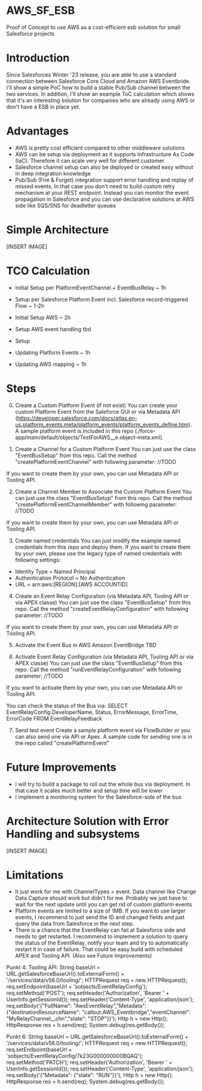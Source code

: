 # AWS_SF_ESB

Proof of Concept to use AWS as a cost-efficient esb solution for small Salesforce projects

# Introduction
Since Salesforces Winter '23 release, you are able to use a standard connection between Salesforce Core Cloud and Amazon AWS Eventbride. I'll show a simple PoC how to build a stable Pub/Sub channel between the two services. In addition, I'll show an example ToC calculation which shows that it's an interesting solution for companies who are already using AWS or don't have a ESB in place yet.

# Advantages
- AWS is pretty cost efficient compared to other middleware solutions
- AWS can be setup via deployment as it supports Infrastructure As Code (IaC). Therefore it can scale very well for different customer
- Salesforce channel setup can also be deployed or created easy without in deep integration knowledge
- Pub/Sub (Fire & Forget) integration support error handling and replay of missed events. In that case you don't need to build custom retry mechanism at your REST endpoint. Instead you can monitor the event propagation in Salesforce and you can use declarative solutions at AWS side like SQS/SNS for deadletter queues

# Simple Architecture

[INSERT IMAGE]


# TCO Calculation
- Initial Setup per PlatformEventChannel + EventBusRelay ~ 1h
- Setup per Salesforce Platform Event incl. Salesforce record-triggered Flow ~ 1-2h
- Initial Setup AWS ~ 2h
- Setup AWS event handling tbd
- Setup 


- Updating Platform Events ~ 1h
- Updating AWS mapping ~ 1h





# Steps

0. Create a Custom Platform Event (if not exist)
You can create your custom Platform Event from the Saleforce GUI or via Metadata API (https://developer.salesforce.com/docs/atlas.en-us.platform_events.meta/platform_events/platform_events_define.htm).
A sample platform event is included in this repo (./force-app/main/default/objects/TestForAWS__e.object-meta.xml).

1. Create a Channel for a Custom Platform Event
You can just use the class "EventBusSetup" from this repo. Call the method "createPlatformEventChannel" with following parameter:
//TODO

If you want to create them by your own, you can use Metadata API or Tooling API.

2. Create a Channel Member to Associate the Custom Platform Event
You can just use the class "EventBusSetup" from this repo. Call the method "createPlatformEventChannelMember" with following parameter:
//TODO

If you want to create them by your own, you can use Metadata API or Tooling API.

3. Create named credentials
You can just modify the example named credentials from this repo and deploy them. 
If you want to create them by your own, please use the legacy type of named credentials with following settings: 
- Identity Type = Named Principal 
- Authentication Protocol = No Authentication
- URL = arn:aws:[REGION]:[AWS ACCOUNTID]

4. Create an Event Relay Configuration (via Metadata API, Tooling API or via APEX classe)
You can just use the class "EventBusSetup" from this repo. Call the method "createEventRelayConfiguration" with following parameter:
//TODO

If you want to create them by your own, you can use Metadata API or Tooling API.

5. Activate the Event Bus in AWS Amazon EventBridge
TBD

6. Activate Event Relay Configuration (via Metadata API, Tooling API or via APEX classe)
You can just use the class "EventBusSetup" from this repo. Call the method "runEventRelayConfiguration" with following parameter:
//TODO

If you want to activate them by your own, you can use Metadata API or Tooling API.

You can check the status of the Bus via: 
SELECT EventRelayConfig.DeveloperName, Status, ErrorMessage, ErrorTime, ErrorCode FROM EventRelayFeedback

7. Send test event
Create a sample platform event via FlowBuilder or you can also send one via API or Apex. A sample code for sending one is in the repo called "createPlatformEvent"


# Future Improvements
- I will try to build a package to roll out the whole bus via deployment. In that case it scales much better and setup time will be lower
- I implement a monitoring system for the Salesforce-side of the bus

# Architecture Solution with Error Handling and subsystems

[INSERT IMAGE]

# Limitations
- It just work for me with ChannelTypes = event. Data channel like Change Data Capture should work but didn't for me. Probably we just have to wait for the next update until you can get rid of custom platform events
- Platform events are limited to a size of 1MB. If you want to use larger events, I recommend to just send the ID and changed fields and just query the data from Salesforce in the next step. 
- There is a chance that the EventRelay can fail at Salesforce side and needs to get restarted. I recommend to implement a solution to query the status of the EventRelay, notify your team and try to automatically restart it in case of failure. That could be easy build with scheduled APEX and Tooling API. (Also see Future Improvements)





Punkt 4:
Tooling API: 
String baseUrl = URL.getSalesforceBaseUrl().toExternalForm() + '/services/data/v56.0/tooling/';
HTTPRequest req = new HTTPRequest();
req.setEndpoint(baseUrl + 'sobjects/EventRelayConfig');
req.setMethod('POST');
req.setHeader('Authorization', 'Bearer ' + UserInfo.getSessionId());
req.setHeader('Content-Type', 'application/json');
req.setBody('{"FullName": "AwsEventRelay","Metadata": {"destinationResourceName": "callout:AWS_Eventbridge","eventChannel": "MyRelayChannel__chn","state": "STOP"}}');
Http h = new Http();
HttpResponse res = h.send(req);
System.debug(res.getBody());

Punkt 6: 
String baseUrl = URL.getSalesforceBaseUrl().toExternalForm() + '/services/data/v56.0/tooling/';
HTTPRequest req = new HTTPRequest();
req.setEndpoint(baseUrl + 'sobjects/EventRelayConfig/7k23G000000000BQAQ');
req.setMethod('PATCH');
req.setHeader('Authorization', 'Bearer ' + UserInfo.getSessionId());
req.setHeader('Content-Type', 'application/json');
req.setBody('{"Metadata": {"state": "RUN"}}');
Http h = new Http();
HttpResponse res = h.send(req);
System.debug(res.getBody());

